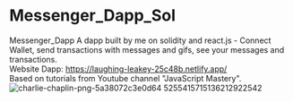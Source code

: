 # Messenger_Dapp_Sol
Messenger_Dapp A dapp built by me on solidity and react.js - Connect Wallet, send transactions with messages and gifs, see your messages and transactions. <br /> Website Dapp: https://laughing-leakey-25c48b.netlify.app/ <br /> Based on tutorials from Youtube channel "JavaScript Mastery".
![charlie-chaplin-png-5a38072c3e0d64 5255415715136212922542](https://user-images.githubusercontent.com/82957886/155252370-2ef13b53-9297-4dff-bdb8-69c68ca16d53.png)

